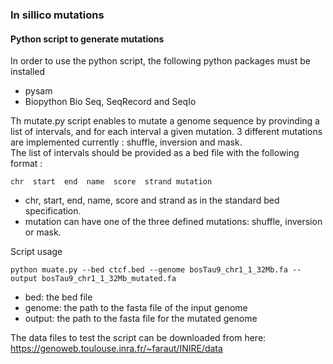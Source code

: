 
### In sillico mutations 

#### Python script to generate mutations

In order to use the python script, the following python packages must be installed
- pysam
- Biopython Bio Seq, SeqRecord and SeqIo  

Th mutate.py script enables to mutate a genome sequence by provinding a list of intervals, and for each interval a given mutation.
3 different mutations are implemented currently : shuffle, inversion and mask.  
The list of intervals should be provided as a bed file with the following format :
```
chr  start  end  name  score  strand mutation
```
- chr, start, end, name, score and strand as in the standard bed specification.  
- mutation can have one of the three defined mutations: shuffle, inversion or mask.

Script usage
```
python muate.py --bed ctcf.bed --genome bosTau9_chr1_1_32Mb.fa --output bosTau9_chr1_1_32Mb_mutated.fa
```
- bed: the bed file
- genome: the path to the fasta file of the input genome
- output: the path to the fasta file for the mutated genome
  
The data files to test the script can be downloaded from here:  
https://genoweb.toulouse.inra.fr/~faraut/INIRE/data


